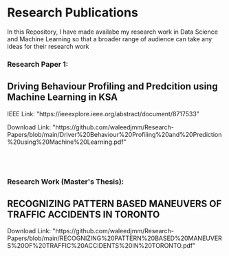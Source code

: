# Research Publications

<p> In this Repository, I have made availabe my research work in Data Science and Machine Learning so that a broader range of audience can take any ideas for their research work </p>


### Research Paper 1:

## Driving Behaviour Profiling and Predcition using Machine Learning in KSA

<p> IEEE Link: "https://ieeexplore.ieee.org/abstract/document/8717533"  </p>

<p> Download Link: "https://github.com/waleedjmm/Research-Papers/blob/main/Driver%20Behaviour%20Profiling%20and%20Prediction%20using%20Machine%20Learning.pdf"
<br />
<br />
<br />
<br />


### Research Work (Master's Thesis):

## RECOGNIZING PATTERN BASED MANEUVERS OF TRAFFIC ACCIDENTS IN TORONTO

<p> Download Link: "https://github.com/waleedjmm/Research-Papers/blob/main/RECOGNIZING%20PATTERN%20BASED%20MANEUVERS%20OF%20TRAFFIC%20ACCIDENTS%20IN%20TORONTO.pdf"
